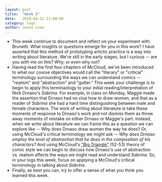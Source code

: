 ```yaml
---
layout: post
title:  "Week 3" 
date:   2019-04-22 11:00:00
category: logs
author: Jason Loan 
---
```


* This week continue to document and reflect on your experiment with Brunetti. What insights or questions emerge for you in this work? I have asserted that this method of prototyping artictic practice is a way into writing about literature. We're still in the early stages, but I curious -- are you with me on this? Why, or even why not?
* Having read the first four chapters of McCloud, we've been introduced to what our course objectives would call the "literary" or "critical" terminology surrounding the ways we can understand comics -- "realism" and "abstraction" and "gutter." This week your challenge is to begin to apply this terminaology to your initial reading/interpretation of Nick Drnaso's *Sabrina*. For example, in class on Monday, Maggie made the assertion that Drnaso had no clue how to draw women, and that as a reader of *Sabrina* she had a hard time distinguishing between male and female characters. The work of writing about literature is take these moments of response to Drnaso's work and not dismiss them as throw away moments of mistake on either Drnaso or Maggie's part. Instead, when we write about literature we can frame this as a question we can explore like -- Why does Drnaso draw women the way he does? Or, using McCloud's critical terminology we might ask -- *Why does Drnaso employ the level of abstraction that he does in the composition of his characters?* And using McCloud's ["Big Triangle"](http://www.scottmccloud.com/4-inventions/triangle/index.html) (52-53) theory of comic style we can begin to discuss how Drnaso's use of abstraction vs. realism affects the ways we might read and understand *Sabrina*. So, in your logs this week, focus on applying a McCloud's critical terminology in talking about *Sabrina*. 
* Finally, as best you can, try to offer a sense of what you think you learned this week.

